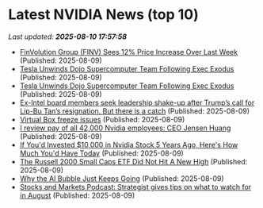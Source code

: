 # Latest NVIDIA News (top 10)
_Last updated: **2025-08-10 17:57:58**_

- [FinVolution Group (FINV) Sees 12% Price Increase Over Last Week](https://finance.yahoo.com/news/finvolution-group-finv-sees-12-172906886.html) (Published: 2025-08-09)
- [Tesla Unwinds Dojo Supercomputer Team Following Exec Exodus](https://me.pcmag.com/en/ai/31618/tesla-unwinds-dojo-supercomputer-team-following-exec-exodus) (Published: 2025-08-09)
- [Tesla Unwinds Dojo Supercomputer Team Following Exec Exodus](https://uk.pcmag.com/ai/159508/tesla-unwinds-dojo-supercomputer-team-following-exec-exodus) (Published: 2025-08-09)
- [Ex-Intel board members seek leadership shake-up after Trump’s call for Lip-Bu Tan’s resignation. But there is a catch](https://www.livemint.com/companies/news/exintel-board-members-seek-leadership-shake-up-after-trump-s-call-for-lip-bu-tan-s-resignation-but-there-is-a-catch-11754755112408.html) (Published: 2025-08-09)
- [Virtual Box freeze issues](https://askubuntu.com/questions/1554284/virtual-box-freeze-issues) (Published: 2025-08-09)
- [I review pay of all 42,000 Nvidia employees: CEO Jensen Huang](https://economictimes.indiatimes.com/tech/tech-bytes/i-review-pay-of-all-42000-nvidia-employees-ceo-jensen-huang/articleshow/123207458.cms) (Published: 2025-08-09)
- [If You'd Invested $10,000 in Nvidia Stock 5 Years Ago, Here's How Much You'd Have Today](https://biztoc.com/x/d7faef5035341df3) (Published: 2025-08-09)
- [The Russell 2000 Small Caps ETF Did Not Hit A New High](https://www.forbes.com/sites/johnnavin/2025/08/09/the-russell-2000-small-caps-etf-did-not-hit-a-new-high/) (Published: 2025-08-09)
- [Why the AI Bubble Just Keeps Going](https://tagn.wordpress.com/2025/08/09/why-the-ai-bubble-wont-go-away/) (Published: 2025-08-09)
- [Stocks and Markets Podcast: Strategist gives tips on what to watch for in August](https://www.thestreet.com/investing/stocks/stocks-and-markets-podcast-strategist-gives-tips-on-what-to-watch-for-in-august) (Published: 2025-08-09)
